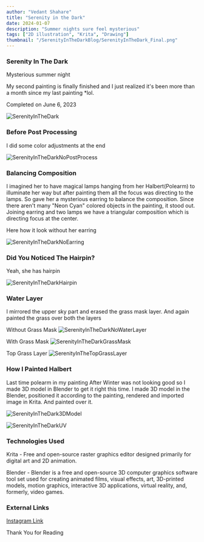 ```yaml
---
author: "Vedant Shahare"
title: "Serenity in the Dark"
date: 2024-01-07
description: "Summer nights sure feel mysterious"
tags: ["2D illustration", "Krita", "Drawing"]
thumbnail: "/SerenityInTheDarkBlog/SerenityInTheDark_Final.png"
---
```


### Serenity In The Dark

Mysterious summer night

My second painting is finally finished and I just realized it's been more than a month since my last painting *lol.

Completed on June 6, 2023

![SerenityInTheDark](/SerenityInTheDarkBlog/SerenityInTheDark_Final.png)

### Before Post Processing

I did some color adjustments at the end

![SerenityInTheDarkNoPostProcess](/SerenityInTheDarkBlog/SerenityInTheDark_NoPostProcess.png)

### Balancing Composition

I imagined her to have magical lamps hanging from her Halbert(Polearm) to illuminate her way but after painting them all the focus was directing to the lamps. So gave her a mysterious earring to balance the composition. Since there aren't many "Neon Cyan" colored objects in the painting, it stood out. Joining earring and two lamps we have a triangular composition which is directing focus at the center.

Here how it look without her earring

![SerenityInTheDarkNoEarring](/SerenityInTheDarkBlog/SerenityInTheDark_NoEarring.png)

### Did You Noticed The Hairpin?

Yeah, she has hairpin

![SerenityInTheDarkHairpin](/SerenityInTheDarkBlog/SerenityInTheDark_Hairpin.png)

### Water Layer

I mirrored the upper sky part and erased the grass mask layer. And again painted the grass over both the layers

Without Grass Mask
![SerenityInTheDarkNoWaterLayer](/SerenityInTheDarkBlog/SerenityInTheDark_NoWaterLayer.png)

With Grass Mask
![SerenityInTheDarkGrassMask](/SerenityInTheDarkBlog/SerenityInTheDark_GrassMask.png)

Top Grass Layer
![SerenityInTheTopGrassLayer](/SerenityInTheDarkBlog/SerenityInTheDark_TopGrassLayer.png)

### How I Painted Halbert

Last time polearm in my painting After Winter was not looking good so I made 3D model in Blender to get it right this time.
I made 3D model in the Blender, positioned it according to the painting, rendered and imported image in Krita. And painted over it.

![SerenityInTheDark3DModel](/SerenityInTheDarkBlog/SerenityInTheDark_3DModel.png)

![SerenityInTheDarkUV](/SerenityInTheDarkBlog/SerenityInTheDark_UV.png)

### Technologies Used

Krita - Free and open-source raster graphics editor designed primarily for digital art and 2D animation.

Blender - Blender is a free and open-source 3D computer graphics software tool set used for creating animated films, visual effects, art, 3D-printed models, motion graphics, interactive 3D applications, virtual reality, and, formerly, video games.

### External Links

[Instagram Link](https://www.instagram.com/p/CtJ8Kd9q_6Y/?utm_source=ig_web_copy_link&igsh=ZWQ3ODFjY2VlOQ==)

Thank You for Reading